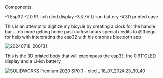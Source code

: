 Components:

-1.Esp32
-2.0.91 inch oled display 
-3.3.7V Li-ion battery 
-4.3D printed case

This is an attempt to digitize my bicycle by creating a clock for the handle bar.....no more getting home past curfew hours
special credits to @fbiego for help with intergrating the esp32 with his chronos bluetooth app

![20240718_200731](https://github.com/user-attachments/assets/d61be51a-5b91-4078-b8f3-43137c42acdd)

This is the 3D printed body that will encompass the esp32, the 0.91"OLED display and a Li-ion battery 

![SOLIDWORKS Premium 2020 SP0 0 -  oled _  18_07_2024 23_30_40](https://github.com/user-attachments/assets/2dec16b2-cb94-4c0d-bfd3-dffc9dd2d8fb)
